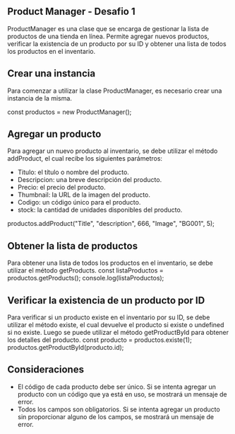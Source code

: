 ## Product Manager -  Desafio 1

ProductManager es una clase que se encarga de gestionar la lista de productos de una tienda en línea. Permite agregar nuevos productos, verificar la existencia de un producto por su ID y obtener una lista de todos los productos en el inventario.

## Crear una instancia
Para comenzar a utilizar la clase ProductManager, es necesario crear una instancia de la misma.

const productos = new ProductManager();

## Agregar un producto

Para agregar un nuevo producto al inventario, se debe utilizar el método addProduct, el cual recibe los siguientes parámetros:

- Titulo: el título o nombre del producto.
- Descripcion: una breve descripción del producto.
- Precio: el precio del producto.
- Thumbnail: la URL de la imagen del producto.
- Codigo: un código único para el producto.
- stock: la cantidad de unidades disponibles del producto.

productos.addProduct("Title", "description", 666, "Image", "BG001", 5);

## Obtener la lista de productos
Para obtener una lista de todos los productos en el inventario, se debe utilizar el método getProducts.
const listaProductos = productos.getProducts();
console.log(listaProductos);

## Verificar la existencia de un producto por ID
Para verificar si un producto existe en el inventario por su ID, se debe utilizar el método existe, el cual devuelve el producto si existe o undefined si no existe. Luego se puede utilizar el método getProductById para obtener los detalles del producto.
const producto = productos.existe(1);
productos.getProductById(producto.id);

## Consideraciones
- El código de cada producto debe ser único. Si se intenta agregar un producto con un código que ya está en uso, se mostrará un mensaje de error.
- Todos los campos son obligatorios. Si se intenta agregar un producto sin proporcionar alguno de los campos, se mostrará un mensaje de error.
